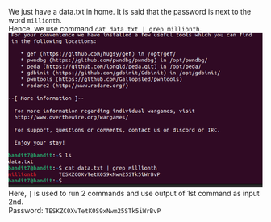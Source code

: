 We just have a data.txt in home. It is said that the password is next to the word `millionth`.<br>
Hence, we use command `cat data.txt | grep millionth`.<br>
![](./images/image-8.png)<br>
Here, `|` is used to run 2 commands and use output of 1st command as input 2nd.<br>
Password: `TESKZC0XvTetK0S9xNwm25STk5iWrBvP`<br>